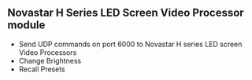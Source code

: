 ## Novastar H Series LED Screen Video Processor module

* Send UDP commands on port 6000 to Novastar H series LED screen Video Processors 
* Change Brightness 
* Recall Presets
